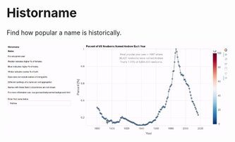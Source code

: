 # Historname
Find how popular a name is historically.

![Animation](https://github.com/ahuang11/historname/blob/master/historname.gif)
